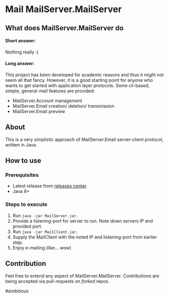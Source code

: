 # Mail MailServer.MailServer

## What does MailServer.MailServer do
#### Short answer:
Nothing really :(
#### Long answer:
This project has been developed for academic reasons and thus it might not seem all that fancy.
However, it is a good starting point for anyone who wants to get started with application layer protocols.
Some cli-based, simple, general-mail features are provided:
- MailServer.Account management
- MailServer.Email creation/ deletion/ transmission
- MailServer.Email preview

## About
This is a very simplistic approach of MailServer.Email server-client protocol, written in Java.

## How to use
### Prerequisites
- Latest release from [releases center](https://github.com/GeorgeVasiliadis/MailServer/releases).
- Java 8+
### Steps to execute
1. Run  `java -jar MailServer.jar`.
1. Provide a listening-port for server to run. Note down servers IP and provided port.
1. Run `java -jar MailClient.jar`.
1. Supply the MailClient with the noted IP and listening-port from earlier step.
1. Enjoy e-mailing (like... wow) 

## Contribution
Feel free to extend any aspect of MailServer.MailServer. Contributions are being accepted via pull-requests on *forked* repos.

*#ambitious*